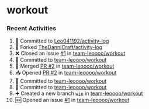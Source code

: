 # workout
### Recent Activities
<!--START_SECTION:activity-->
1. 📝 Committed to [Leo041192/activity-log](https://github.com/Leo041192/activity-log/commit/8e7c580ab075ccc23add1843cea595fedaa26efe)
2. 🍴 Forked [TheDanniCraft/activity-log](https://github.com/TheDanniCraft/activity-log)
3. ❌ Closed an issue [#1](https://github.com/team-leoooo/workout/issues/1) in [team-leoooo/workout](https://github.com/team-leoooo/workout)
4. 📝 Committed to [team-leoooo/workout](https://github.com/team-leoooo/workout/commit/bdd0f91b923fad12717c96930791356fe55ccdc1)
5. 🔀 Merged [PR #2](https://github.com/team-leoooo/workout/pull/2) in [team-leoooo/workout](https://github.com/team-leoooo/workout)
6. 📥 Opened [PR #2](https://github.com/team-leoooo/workout/pull/2) in [team-leoooo/workout](https://github.com/team-leoooo/workout)
7. 📝 Committed to [team-leoooo/workout](https://github.com/team-leoooo/workout/commit/bdd0f91b923fad12717c96930791356fe55ccdc1)
8. 📝 Committed to [team-leoooo/workout](https://github.com/team-leoooo/workout/commit/a7c019e0c00fed81db75a24f5cb9f8f8b3221313)
9. ➕ Created a new branch [`win`](https://github.com/team-leoooo/workout/tree/win) in [team-leoooo/workout](https://github.com/team-leoooo/workout)
10. 🆕 Opened an issue [#1](https://github.com/team-leoooo/workout/issues/1) in [team-leoooo/workout](https://github.com/team-leoooo/workout)
<!--END_SECTION:activity-->

